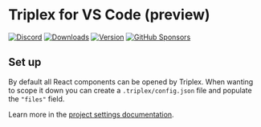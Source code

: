 # Triplex for VS Code (preview)

[![Discord](https://img.shields.io/badge/dynamic/json?url=https%3A%2F%2Fdiscord.com%2Fapi%2Finvites%2FnBzRBUEs4b%3Fwith_counts%3Dtrue&query=%24.approximate_member_count&style=flat&colorA=000000&colorB=000000&label=discord&logo=&logoColor=000000)](https://discord.gg/nBzRBUEs4b)
[![Downloads](https://img.shields.io/github/downloads/trytriplex/triplex/total?style=flat&colorA=000000&colorB=000000&label=downloads&logo=&logoColor=000000)](https://triplex.dev/download)
[![Version](https://img.shields.io/github/v/release/trytriplex/triplex?style=flat&colorA=000000&colorB=000000&label=latest&logo=&logoColor=000000)](https://github.com/trytriplex/triplex/releases)
[![GitHub Sponsors](https://img.shields.io/github/sponsors/itsdouges?style=flat&colorA=000000&colorB=000000&label=sponsor&logo=&logoColor=000000)](https://github.com/sponsors/itsdouges)

## Set up

By default all React components can be opened by Triplex. When wanting to scope
it down you can create a `.triplex/config.json` file and populate the `"files"`
field.

Learn more in the
[project settings documentation](https://triplex.dev/docs/get-started/settings).
